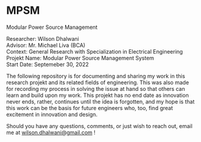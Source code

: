 # MPSM
Modular Power Source Management 

Researcher: Wilson Dhalwani <br />
Advisor: Mr. Michael Liva (BCA) <br />
Context: General Research with Specialization in Electrical Engineering <br />
Projekt Name: Modular Power Source Management System <br />
Start Date: Septemeber 30, 2022 <br />

The following repository is for documenting and sharing my work in this research projekt and its related fields of engineering. This was also made for recording my process in solving the issue at hand so that others can learn and build upon my work. This projekt has no end date as innovation never ends, rather, continues until the idea is forgotten, and my hope is that this work can be the basis for future engineers who, too, find great excitement in innovation and design. <br />

Should you have any questions, comments, or just wish to reach out, email me at wilson.dhalwani@gmail.com !
